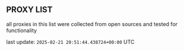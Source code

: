 ## PROXY LIST

all proxies in this list were collected from open sources and tested for functionality

last update: `2025-02-21 20:51:44.438724+00:00` UTC